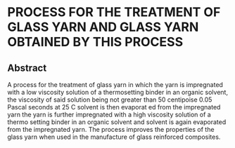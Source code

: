 # PROCESS FOR THE TREATMENT OF GLASS YARN AND GLASS YARN OBTAINED BY THIS PROCESS

## Abstract
A process for the treatment of glass yarn in which the yarn is impregnated with a low viscosity solution of a thermosetting binder in an organic solvent, the viscosity of said solution being not greater than 50 centipoise 0.05 Pascal seconds at 25 C solvent is then evaporat ed from the impregnated yarn the yarn is further impregnated with a high viscosity solution of a thermo setting binder in an organic solvent and solvent is again evaporated from the impregnated yarn. The process improves the properties of the glass yarn when used in the manufacture of glass reinforced composites.